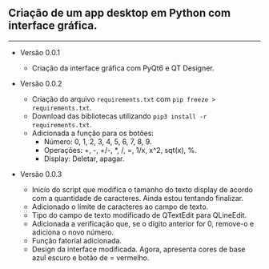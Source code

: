 ## Criação de um app desktop em Python com interface gráfica.
<hr>

- Versão 0.0.1
  - Criação da interface gráfica com PyQt6 e QT Designer.


- Versão 0.0.2
  - Criação do arquivo `requirements.txt` com `pip freeze > requirements.txt`.
  - Download das bibliotecas utilizando `pip3 install -r requirements.txt`.
  - Adicionada a função para os botões:
    - Número: 0, 1, 2, 3, 4, 5, 6, 7, 8, 9.
    - Operações: +, -, +/-, *, /, =, 1/x, x^2, sqt(x), %.
    - Display: Deletar, apagar.


- Versão 0.0.3
  - Inicío do script que modifica o tamanho do texto display de acordo com a quantidade de caracteres. Ainda estou tentando finalizar.
  - Adicionado o limite de caracteres ao campo de texto.
  - Tipo do campo de texto modificado de QTextEdit para QLineEdit.
  - Adicionada a verificação que, se o dígito anterior for 0, remove-o e adiciona o novo número.
  - Função fatorial adicionada.
  - Design da interface modificada. Agora, apresenta cores de base azul escuro e botão de = vermelho.